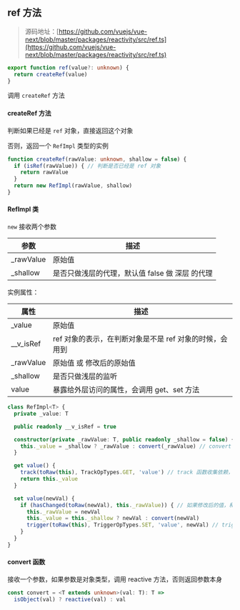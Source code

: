 ## ref 方法

> 源码地址：[https://github.com/vuejs/vue-next/blob/master/packages/reactivity/src/ref.ts](https://github.com/vuejs/vue-next/blob/master/packages/reactivity/src/ref.ts)

```typescript
export function ref(value?: unknown) {
  return createRef(value)
}
```

调用 `createRef` 方法

#### createRef 方法

判断如果已经是 `ref` 对象，直接返回这个对象

否则，返回一个 `RefImpl` 类型的实例

```typescript
function createRef(rawValue: unknown, shallow = false) {
  if (isRef(rawValue)) { // 判断是否已经是 ref 对象
    return rawValue
  }
  return new RefImpl(rawValue, shallow)
}
```

#### RefImpl 类

`new` 接收两个参数

| 参数      | 描述                                            |
| --------- | ----------------------------------------------- |
| _rawValue | 原始值                                          |
| _shallow  | 是否只做浅层的代理，默认值 false 做 深层 的代理 |

实例属性：

| 属性      | 描述                                                    |
| --------- | ------------------------------------------------------- |
| _value    | 原始值                                                  |
| __v_isRef | ref 对象的表示，在判断对象是不是 ref 对象的时候，会用到 |
| _rawValue | 原始值 或 修改后的原始值                                |
| _shallow  | 是否只做浅层的监听                                      |
| value     | 暴露给外层访问的属性，会调用 get、set 方法              |

```typescript
class RefImpl<T> {
  private _value: T

  public readonly __v_isRef = true

  constructor(private _rawValue: T, public readonly _shallow = false) {
    this._value = _shallow ? _rawValue : convert(_rawValue) // convert 函数做深层的代理
  }

  get value() {
    track(toRaw(this), TrackOpTypes.GET, 'value') // track 函数收集依赖，后续描述
    return this._value
  }

  set value(newVal) {
    if (hasChanged(toRaw(newVal), this._rawValue)) { // 如果修改后的值，和当前值不一致
      this._rawValue = newVal
      this._value = this._shallow ? newVal : convert(newVal)
      trigger(toRaw(this), TriggerOpTypes.SET, 'value', newVal) // trigger 函数触发依赖，后续描述
    }
  }
}
```

#### convert 函数

接收一个参数，如果参数是对象类型，调用 reactive 方法，否则返回参数本身

```typescript
const convert = <T extends unknown>(val: T): T =>
  isObject(val) ? reactive(val) : val
```



























